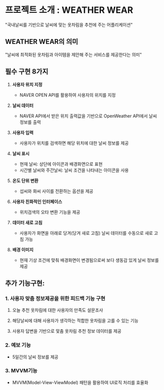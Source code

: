 # 프로젝트 소개 : WEATHER WEAR
"국내날씨를 기반으로 날씨에 맞는 옷차림을 추천에 주는 어플리케이션"

## WEATHER WEAR의 의미
"날씨에 최적화된 옷차림과 아이템을 제안해 주는 서비스를 제공한다는 의미"


## 필수 구현 8가지

1. **사용자 위치 지정**
   - NAVER OPEN API를 활용하여 사용자의 위치를 지정

2. **날씨 데이터**
   - NAVER API에서 받은 위치 출력값을 기반으로 OpenWeather API에서 날씨 정보를 출력

3. **사용자 입력**
   - 사용자가 위치를 검색하면 해당 위치에 대한 날씨 정보를 제공

4. **날씨 표시**
   - 현재 날씨: 상단에 아이콘과 배경화면으로 표현
   - 시간별 날씨와 주간날씨: 날씨 조건을 나타내는 아이콘을 사용

5. **온도 단위 변환**
   - 섭씨와 화씨 사이를 전환하는 옵션을 제공

6. **사용자 친화적인 인터페이스**
   - 위치검색의 오타 변환 기능을 제공

7. **데이터 새로 고침**
   - 사용자가 화면을 아래로 당겨(당겨 새로 고침) 날씨 데이터를 수동으로 새로 고침 가능

8. **배경 이미지**
   - 현재 기상 조건에 맞춰 배경화면이 변경됨으로써 보다 생동감 있게 날씨 정보를 제공




## 추가 기능구현: 

### 1. 사용자 맞춤 정보제공을 위한 피드백 기능 구현

   1) 오늘 추천 옷차림에 대한 사용자의 만족도 설문조사
   
   2) 해당날씨에 대해 사용자가 생각하는 적합한 옷차림을 고를 수 있는 기능
   
   3) 사용자 답변을 기반으로 맟춤 옷차림 추천 정보 데이터를 제공

### 2. 예보 기능
   - 5일간의 날씨 정보를 제공

### 3. MVVM기능 
   - MVVM(Model-View-ViewModel) 패턴을 활용하여 UI로직 처리를 효율화
